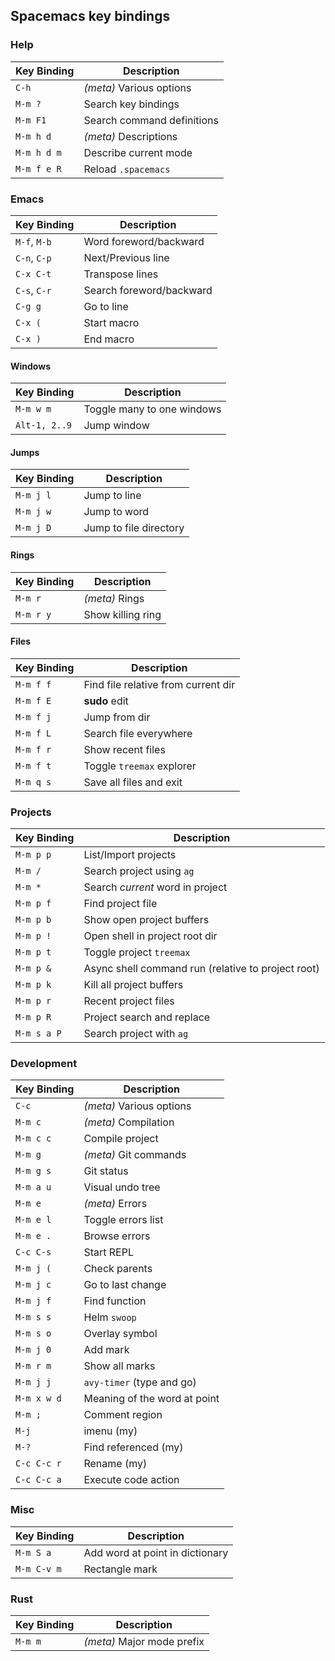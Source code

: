 ## Spacemacs key bindings

### Help

Key&nbsp;Binding   | Description
---------   | --------------
`C-h`       | _(meta)_ Various options
`M-m ?`     | Search key bindings
`M-m F1`    | Search command definitions
`M-m h d`   | _(meta)_ Descriptions
`M-m h d m` | Describe current mode
`M-m f e R` | Reload `.spacemacs`

### Emacs

Key&nbsp;Binding   | Description
---------   | --------------
`M-f`, `M-b` | Word foreword/backward
`C-n`, `C-p` | Next/Previous line
`C-x C-t`    | Transpose lines
`C-s`, `C-r` | Search foreword/backward
`C-g g`      | Go to line
`C-x (`      | Start macro
`C-x )`      | End macro

#### Windows

Key&nbsp;Binding   | Description
---------   | --------------
`M-m w m`   | Toggle many to one windows
`Alt-1, 2..9` | Jump window

#### Jumps

Key&nbsp;Binding   | Description
---------   | --------------
`M-m j l`   | Jump to line
`M-m j w`   | Jump to word
`M-m j D`   | Jump to file directory

#### Rings

Key&nbsp;Binding   | Description
---------   | --------------
`M-m r`     | _(meta)_ Rings
`M-m r y`   | Show killing ring

#### Files

Key&nbsp;Binding   | Description
---------   | --------------
`M-m f f`   | Find file relative from current dir
`M-m f E`   | **sudo** edit
`M-m f j`   | Jump from dir
`M-m f L`   | Search file everywhere
`M-m f r`   | Show recent files
`M-m f t`   | Toggle `treemax` explorer
`M-m q s`   | Save all files and exit

### Projects

Key&nbsp;Binding   | Description
---------   | --------------
`M-m p p`   | List/Import projects
`M-m /`     | Search project using `ag`
`M-m *`     | Search _current_ word in project
`M-m p f`   | Find project file
`M-m p b`   | Show open project buffers
`M-m p !`   | Open shell in project root dir
`M-m p t`   | Toggle project `treemax`
`M-m p &`   | Async shell command run (relative to project root)
`M-m p k`   | Kill all project buffers
`M-m p r`   | Recent project files
`M-m p R`   | Project search and replace
`M-m s a P` | Search project with `ag`

### Development

Key&nbsp;Binding   | Description
---------   | --------------
`C-c`       | _(meta)_ Various options
`M-m c`     | _(meta)_ Compilation
`M-m c c`   | Compile project
`M-m g`     | _(meta)_ Git commands
`M-m g s`   | Git status
`M-m a u`   | Visual undo tree
`M-m e`     | _(meta)_ Errors
`M-m e l`   | Toggle errors list
`M-m e .`   | Browse errors
`C-c C-s`   | Start REPL
`M-m j (`   | Check parents
`M-m j c`   | Go to last change
`M-m j f`   | Find function
`M-m s s`   | Helm `swoop`
`M-m s o`   | Overlay symbol
`M-m j 0`   | Add mark
`M-m r m`   | Show all marks
`M-m j j`   | `avy-timer` (type and go)
`M-m x w d` | Meaning of the word at point
`M-m ;`     | Comment region
`M-j`       | imenu (my)
`M-?`       | Find referenced (my)
`C-c C-c r` | Rename (my)
`C-c C-c a` | Execute code action

### Misc

Key&nbsp;Binding   | Description
---------   | --------------
`M-m S a`   | Add word at point in dictionary
`M-m C-v m` | Rectangle mark

### Rust
Key&nbsp;Binding   | Description
---------   | --------------
`M-m m`   | _(meta)_ Major mode prefix
